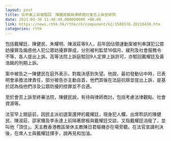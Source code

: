 ```yaml
---
layout: post
title: 佔中案上訴被駁回　陳健民稱與律師商討會否上訴至終院
date: 2021-04-30 11:40:40.000000000 +08:00
link: https://news.rthk.hk/rthk/ch/component/k2/1588578-20210430.htm
categories: rthk
---
```


包括戴耀廷、陳健民、朱耀明、陳淑莊等9人，前年因佔領運動案被判串謀犯公眾妨擾罪及煽惑他人犯公眾妨擾罪罪成，分別被判監禁16個月、緩刑及社會服務令不等，各人提出上訴。高等法院上訴庭駁回9人定罪上訴許可，亦駁回戴耀廷及黃浩銘的刑期上訴。

案中被告之一陳健民在庭外表示，對裁決感到失望。他說，最初發動佔中時，已表明會承擔法律責任，部分被告亦主動自首，他們其後在法庭抗辯並提出上訴，是基於認為指他們涉及公眾防擾的控罪並不合適。

至於會否上訴至終審法院，陳健民說，有待與律師商討，包括考慮法律觀點、社會資源等。

法官早上開庭前，因民主派初選案還押的戴耀廷，現身犯人欄，出席聆訊的陳健民、陳淑莊、邵家臻及李永達上前隔著膠板與戴耀廷交談，又指戴耀廷消瘦了，並叫他「頂住」。天主教香港教區榮休主教陳日君樞機亦在場旁聽。在法官宣讀判決後，在席人士與戴耀廷揮手，說再見和加油。
